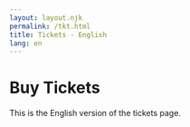 ```yaml
---
layout: layout.njk
permalink: /tkt.html
title: Tickets - English
lang: en
---
```

# Buy Tickets
This is the English version of the tickets page.
